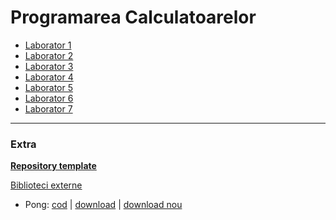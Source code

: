 # Programarea Calculatoarelor

* [Laborator 1](https://github.com/mcmarius/prog-calc/tree/master/laborator-1)
* [Laborator 2](https://github.com/mcmarius/prog-calc/tree/master/laborator-2)
* [Laborator 3](https://github.com/mcmarius/prog-calc/tree/master/laborator-3)
* [Laborator 4](https://github.com/mcmarius/prog-calc/tree/master/laborator-4)
* [Laborator 5](https://github.com/mcmarius/prog-calc/tree/master/laborator-5)
* [Laborator 6](https://github.com/mcmarius/prog-calc/tree/master/laborator-6)
* [Laborator 7](https://github.com/mcmarius/prog-calc/tree/master/laborator-7)
-----

### Extra

[**Repository template**](https://github.com/mcmarius/pc1-template)

[Biblioteci externe](https://github.com/mcmarius/prog-calc/tree/master/libs)
- Pong: [cod](https://github.com/mcmarius/prog-calc/tree/master/libs/pong) |
  [download](https://github.com/mcmarius/prog-calc/releases/tag/v0.0.3rc2-pong) |
  [download nou](https://github.com/mcmarius/pc1-template/releases/tag/v0.1.1-pong)
